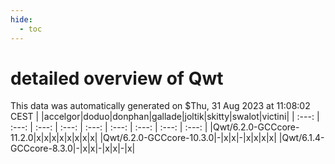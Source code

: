 ```yaml
---
hide:
  - toc
---
```


detailed overview of Qwt
========================


This data was automatically generated on $Thu, 31 Aug 2023 at 11:08:02 CEST
| |accelgor|doduo|donphan|gallade|joltik|skitty|swalot|victini|
| :---: | :---: | :---: | :---: | :---: | :---: | :---: | :---: | :---: |
|Qwt/6.2.0-GCCcore-11.2.0|x|x|x|x|x|x|x|x|
|Qwt/6.2.0-GCCcore-10.3.0|-|x|x|-|x|x|x|x|
|Qwt/6.1.4-GCCcore-8.3.0|-|x|x|-|x|x|-|x|
